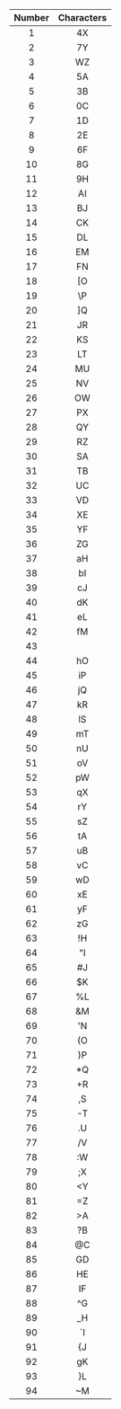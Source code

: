 | Number | Characters |
|:------:|:----------:|
|   1    |     4X     |
|   2    |     7Y     |
|   3    |     WZ     |
|   4    |     5A     |
|   5    |     3B     |
|   6    |     0C     |
|   7    |     1D     |
|   8    |     2E     |
|   9    |     6F     |
|   10   |     8G     |
|   11   |     9H     |
|   12   |     AI     |
|   13   |     BJ     |
|   14   |     CK     |
|   15   |     DL     |
|   16   |     EM     |
|   17   |     FN     |
|   18   |     [O     |
|   19   |     \P     |
|   20   |     ]Q     |
|   21   |     JR     |
|   22   |     KS     |
|   23   |     LT     |
|   24   |     MU     |
|   25   |     NV     |
|   26   |     OW     |
|   27   |     PX     |
|   28   |     QY     |
|   29   |     RZ     |
|   30   |     SA     |
|   31   |     TB     |
|   32   |     UC     |
|   33   |     VD     |
|   34   |     XE     |
|   35   |     YF     |
|   36   |     ZG     |
|   37   |     aH     |
|   38   |     bI     |
|   39   |     cJ     |
|   40   |     dK     |
|   41   |     eL     |
|   42   |     fM     |
|   43   |     |N     |
|   44   |     hO     |
|   45   |     iP     |
|   46   |     jQ     |
|   47   |     kR     |
|   48   |     lS     |
|   49   |     mT     |
|   50   |     nU     |
|   51   |     oV     |
|   52   |     pW     |
|   53   |     qX     |
|   54   |     rY     |
|   55   |     sZ     |
|   56   |     tA     |
|   57   |     uB     |
|   58   |     vC     |
|   59   |     wD     |
|   60   |     xE     |
|   61   |     yF     |
|   62   |     zG     |
|   63   |     !H     |
|   64   |     "I     |
|   65   |     #J     |
|   66   |     $K     |
|   67   |     %L     |
|   68   |     &M     |
|   69   |     'N     |
|   70   |     (O     |
|   71   |     )P     |
|   72   |     *Q     |
|   73   |     +R     |
|   74   |     ,S     |
|   75   |     -T     |
|   76   |     .U     |
|   77   |     /V     |
|   78   |     :W     |
|   79   |     ;X     |
|   80   |     <Y     |
|   81   |     =Z     |
|   82   |     >A     |
|   83   |     ?B     |
|   84   |     @C     |
|   85   |     GD     |
|   86   |     HE     |
|   87   |     IF     |
|   88   |     ^G     |
|   89   |     _H     |
|   90   |     `I     |
|   91   |     {J     |
|   92   |     gK     |
|   93   |     }L     |
|   94   |     ~M     |